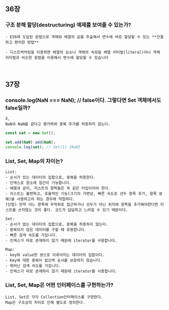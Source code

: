 ## 36장

### 구조 분해 할당(destructuring) 예제를 보여줄 수 있는가?

    - ES6에 도입된 문법으로 객체와 배열의 값을 추출해서 변수에 바로 할당할 수 있는 **간결하고 편리한 방법**
    
    - 디스트럭처링을 이용하면 배열의 요소나 객체의 속성을 배열 리터럴(literal)이나 객체 리터럴과 비슷한 문법을 이용해서 변수에 할당할 수 있습니다

<br>

## 37장

### console.log(NaN === NaN); // false이다. 그렇다면 Set 객체에서도 false일까?

    X,
    NaN과 NaN을 같다고 평가하여 중복 추가를 허용하지 않는다.
  
```js
const set = new Set();

set.add(NaN).add(NaN);
console.log(set); // Set(1) {NaN}
```

###  List, Set, Map의 차이는?

    List:
    - 순서가 있는 데이터의 집합으로, 중복을 허용한다.
    - 인덱스로 원소에 접근이 가능합니다.
    - 배열과 같이, 리스트의 항목들은 꼭 같은 타입이어야 한다.
    - 리스트는 불변하고, 효율적인 기능(크기의 가변성, 빠른 속도로 선두 항목 추가, 항목 분해)을 사용하고자 하는 경우에 적합하다.
    (단점) 만약 어느 항목에 무작위로 접근하거나 선두가 아닌 위치에 항목을 추가해야한다면 리스트를 쓰지않는 것이 좋다. 코드가 답답하고 느려질 수 있기 때문이다.

    Set:
    - 순서가 없는 데이터의 집합으로, 중복을 허용하지 않는다.
    - 중복되지 않은 데이터를 구할 때 유용합니다.
    - 빠른 검색 속도를 가집니다.
    - 인덱스가 따로 존재하지 않기 때문에 iterator를 사용합니다.
    
    Map:
    - key와 value한 쌍으로 이루어지는 데이터의 집합이다.
    - Key에 대한 중복이 없으며 순서를 보장하지 않습니다.
    - 뛰어난 검색 속도를 가집니다.
    - 인덱스가 따로 존재하지 않기 때문에 iterator를 사용합니다.
    
### List, Set, Map은 어떤 인터페이스를 구현하는가?

    List, Set은 각각 Collection인터페이스를 구현한다.
    Map은 구조상의 차이로 인해 별도로 정의한다.
